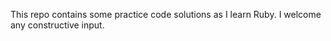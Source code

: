 
This repo contains some practice code solutions as I learn Ruby. I welcome any constructive input. 